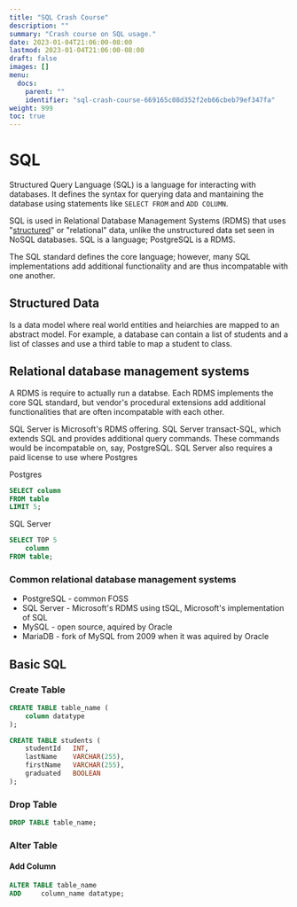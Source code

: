 ```yaml
---
title: "SQL Crash Course"
description: ""
summary: "Crash course on SQL usage."
date: 2023-01-04T21:06:00-08:00
lastmod: 2023-01-04T21:06:00-08:00
draft: false
images: []
menu:
  docs:
    parent: ""
    identifier: "sql-crash-course-669165c08d352f2eb66cbeb79ef347fa"
weight: 999
toc: true
---
```


# SQL

Structured Query Language (SQL) is a language for interacting with databases. It defines the syntax for querying data and mantaining the database using statements like `SELECT FROM` and `ADD COLUMN`.

SQL is used in Relational Database Management Systems (RDMS) that uses "[structured](#structured-data)" or "relational" data, unlike the unstructured data set seen in NoSQL databases. SQL is a language; PostgreSQL is a RDMS.

The SQL standard defines the core language; however, many SQL implementations add additional functionality and are thus incompatable with one another.

## Structured Data

Is a data model where real world entities and heiarchies are mapped to an abstract model. For example, a database can contain a list of students and a list of classes and use a third table to map a student to class.

## Relational database management systems

A RDMS is require to actually run a databse. Each RDMS implements the core SQL standard, but vendor's procedural extensions add additional functionalities that are often incompatable with each other.

SQL Server is Microsoft's RDMS offering. SQL Server transact-SQL, which extends SQL and provides additional query commands. These commands would be incompatable on, say, PostgreSQL. SQL Server also requires a paid license to use where Postgres

Postgres

```sql
SELECT column
FROM table
LIMIT 5;
```

SQL Server

```sql
SELECT TOP 5
    column
FROM table;
```

### Common relational database management systems

- PostgreSQL - common FOSS
- SQL Server - Microsoft's RDMS using tSQL, Microsoft's implementation of SQL
- MySQL - open source, aquired by Oracle
- MariaDB - fork of MySQL from 2009 when it was aquired by Oracle

## Basic SQL

### Create Table

```sql
CREATE TABLE table_name (
    column datatype
);
```

```sql
CREATE TABLE students (
    studentId   INT,
    lastName    VARCHAR(255),
    firstName   VARCHAR(255),
    graduated   BOOLEAN
);
```

### Drop Table

```sql
DROP TABLE table_name;
```

### Alter Table

#### Add Column

```sql
ALTER TABLE table_name
ADD     column_name datatype;
```
